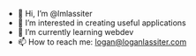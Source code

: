- 👋 Hi, I’m @lmlassiter
- 👀 I’m interested in creating useful applications
- 🌱 I’m currently learning webdev
- 📫 How to reach me: logan@loganlassiter.com

